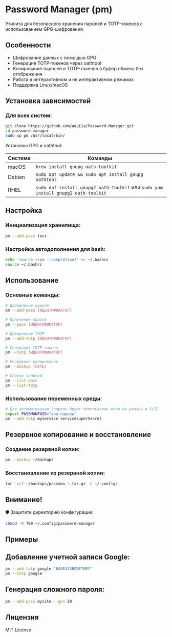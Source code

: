 # Password Manager (pm)

Утилита для безопасного хранения паролей и TOTP-токенов с использованием GPG-шифрования.

## Особенности

- Шифрование данных с помощью GPG
- Генерация TOTP-токенов через oathtool
- Копирование паролей и TOTP-токенов в буфер обмена без отображения
- Работа в интерактивном и не интерактивном режимах
- Поддержка Linux/macOS

## Установка зависимостей

### Для всех систем:
```bash
git clone https://github.com/aqui1a/Password-Manager.git
cd password-manager
sudo cp pm /usr/local/bin/
```

Установка GPG и oathtool:



| Система | Команды |
| ------ | ------ |
| macOS | `brew install gnupg oath-toolkit` |
| Debian | `sudo apt update && sudo apt install gnupg oathtool` |
| RHEL | `sudo dnf install gnupg2 oath-toolkit` или `sudo yum install gnupg2 oath-toolkit` |
	
## Настройка

### Инициализация хранилища:

```bash
pm --add-pass test
```

### Настройка автодополнения для bash:

```bash
echo 'source <(pm --completion)' >> ~/.bashrc
source ~/.bashrc
```

## Использование

### Основные команды:

```bash
# Добавление пароля
pm --add-pass [ИДЕНТИФИКАТОР]

# Получение пароля
pm --pass [ИДЕНТИФИКАТОР]

# Добавление TOTP
pm --add-totp [ИДЕНТИФИКАТОР]

# Генерация TOTP-токена
pm --totp [ИДЕНТИФИКАТОР]

# Резервное копирование
pm --backup [ПУТЬ]

# Список записей
pm --list-pass
pm --list-totp
```

### Использование переменных среды:

```bash
# Для автоматизации (пароль будет использован если не указан в CLI)
export PASSMANPASS="ваш_пароль"
pm --add-totp myservice serviceSuperSecret
```

## Резервное копирование и восстановление

### Создание резервной копии:

```bash
pm --backup ~/backups
```

### Восстановление из резервной копии:

```bash
tar -xzf ~/backups/passman_*.tar.gz -C ~/.config/
```

## Внимание!

🛡 Защитите директорию конфигурации:

```bash
chmod -R 700 ~/.config/password-manager
```

## Примеры

## Добавление учетной записи Google:

```bash
pm --add-totp google "BASE32SECRETKEY"
pm --totp google
```

## Генерация сложного пароля:

```bash
pm --add-pass mysite --gen 20
```

## Лицензия

MIT License

